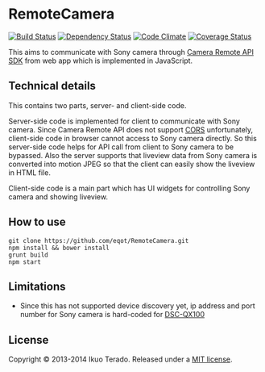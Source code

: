 # RemoteCamera

[![Build Status](https://travis-ci.org/eqot/RemoteCamera.png?branch=master)](https://travis-ci.org/eqot/RemoteCamera)
[![Dependency Status](https://gemnasium.com/eqot/RemoteCamera.png)](https://gemnasium.com/eqot/RemoteCamera)
[![Code Climate](https://codeclimate.com/github/eqot/RemoteCamera.png)](https://codeclimate.com/github/eqot/RemoteCamera)
[![Coverage Status](https://coveralls.io/repos/eqot/RemoteCamera/badge.png)](https://coveralls.io/r/eqot/RemoteCamera)

This aims to communicate with Sony camera through [Camera Remote API SDK](http://developer.sony.com/develop/cameras/) from web app which is implemented in JavaScript.


## Technical details

This contains two parts, server- and client-side code.

Server-side code is implemented for client to communicate with Sony camera.
Since Camera Remote API does not support [CORS](http://www.w3.org/TR/cors/) unfortunately, client-side code in browser cannot access to Sony camera directly. So this server-side code helps for API call from client to Sony camera to be bypassed.
Also the server supports that liveview data from Sony camera is converted into motion JPEG so that the client can easily show the liveview in HTML file.

Client-side code is a main part which has UI widgets for controlling Sony camera and showing liveview.


## How to use

```
git clone https://github.com/eqot/RemoteCamera.git
npm install && bower install
grunt build
npm start
```


## Limitations

* Since this has not supported device discovery yet, ip address and port number for Sony camera is hard-coded for [DSC-QX100](http://developer.sony.com/devices/cameras/sony-smartphone-attachable-lens-style-camera-dsc-qx100/)


## License

Copyright &copy; 2013-2014 Ikuo Terado. Released under a [MIT license](http://www.opensource.org/licenses/mit-license.php).
